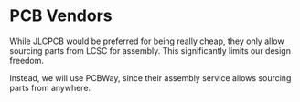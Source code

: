 # PCB Vendors

While JLCPCB would be preferred for being really cheap, they only allow sourcing parts from LCSC for assembly.
This significantly limits our design freedom.

Instead, we will use PCBWay, since their assembly service allows sourcing parts from anywhere.


